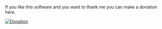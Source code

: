 If you like this software and you want to thank me you can make a donation here.

[![Donation](https://img.shields.io/badge/Donate-PayPal-green.svg)](https://www.paypal.com/cgi-bin/webscr?cmd=_s-xclick&hosted_button_id=B5HCXCLZVCVZ8)